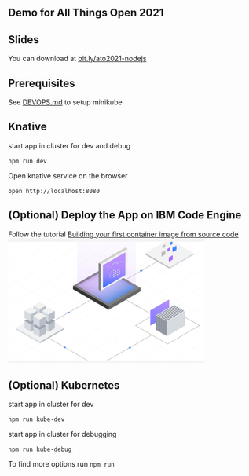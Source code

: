 ## Demo for All Things Open 2021

## Slides
You can download at [bit.ly/ato2021-nodejs](https://bit.ly/ato2021-nodejs)
## Prerequisites

See [DEVOPS.md](.devops/DEVOPS.md) to setup minikube


## Knative

start app in cluster for dev and debug
```
npm run dev
```

Open knative service on the browser
```
open http://localhost:8080
```

## (Optional) Deploy the App on IBM Code Engine
Follow the tutorial [Building your first container image from source code](https://cloud.ibm.com/docs/codeengine?topic=codeengine-getting-started#build-image-gs)
<img src=".devops/code-engine/ibm.jpg" width="400" />

## (Optional) Kubernetes

start app in cluster for dev
```
npm run kube-dev
```


start app in cluster for debugging
```
npm run kube-debug
```

To find more options run `npm run`


